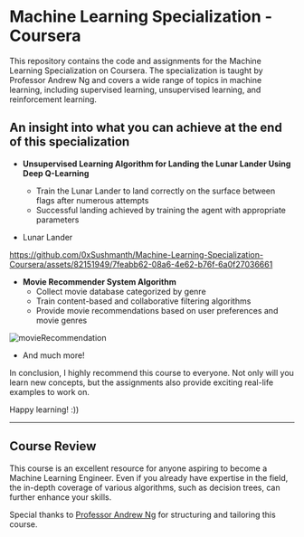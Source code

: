 # Machine Learning Specialization - Coursera
This repository contains the code and assignments for the Machine Learning Specialization on Coursera. The specialization is taught by Professor Andrew Ng and covers a wide range of topics in machine learning, including supervised learning, unsupervised learning, and reinforcement learning.

## An insight into what you can achieve at the end of this specialization

- **Unsupervised Learning Algorithm for Landing the Lunar Lander Using Deep Q-Learning**
  - Train the Lunar Lander to land correctly on the surface between flags after numerous attempts
  - Successful landing achieved by training the agent with appropriate parameters

 - Lunar Lander
 
 
 https://github.com/0xSushmanth/Machine-Learning-Specialization-Coursera/assets/82151949/7feabb62-08a6-4e62-b76f-6a0f27036661

- **Movie Recommender System Algorithm**
  - Collect movie database categorized by genre
  - Train content-based and collaborative filtering algorithms
  - Provide movie recommendations based on user preferences and movie genres


![movieRecommendation](https://github.com/0xSushmanth/Machine-Learning-Specialization-Coursera/assets/82151949/f4e5eebc-2cd1-4f45-aeb4-0eb120519694)

- And much more!

In conclusion, I highly recommend this course to everyone. Not only will you learn new concepts, but the assignments also provide exciting real-life examples to work on.

Happy learning! :))

---

## Course Review

This course is an excellent resource for anyone aspiring to become a Machine Learning Engineer. Even if you already have expertise in the field, the in-depth coverage of various algorithms, such as decision trees, can further enhance your skills.

Special thanks to [Professor Andrew Ng](https://www.andrewng.org/) for structuring and tailoring this course.

